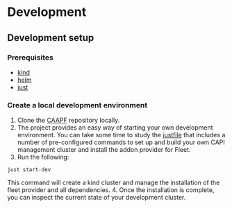 # Development

## Development setup

### Prerequisites

- [kind](https://kind.sigs.k8s.io/)
- [helm](https://helm.sh/)
- [just](https://github.com/casey/just)

### Create a local development environment

1. Clone the [CAAPF](https://github.com/rancher-sandbox/cluster-api-addon-provider-fleet/) repository locally.
2. The project provides an easy way of starting your own development environment. You can take some time to study the [justfile](../../../../justfile) that includes a number of pre-configured commands to set up and build your own CAPI management cluster and install the addon provider for Fleet.
3. Run the following:
```
just start-dev
```
This command will create a kind cluster and manage the installation of the fleet provider and all dependencies.
4. Once the installation is complete, you can inspect the current state of your development cluster.

